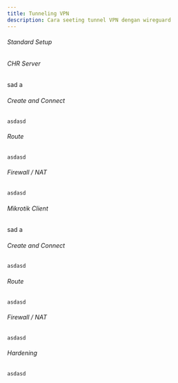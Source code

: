 ```yaml
---
title: Tunneling VPN
description: Cara seeting tunnel VPN dengan wireguard
---
```


###### Standard Setup

###### CHR Server
sad a
###### Create and Connect
```asdasd```
###### Route
```asdasd```
###### Firewall / NAT
```asdasd```

###### Mikrotik Client
sad a
###### Create and Connect
```asdasd```
###### Route
```asdasd```
###### Firewall / NAT
```asdasd```

###### Hardening
```asdasd```

